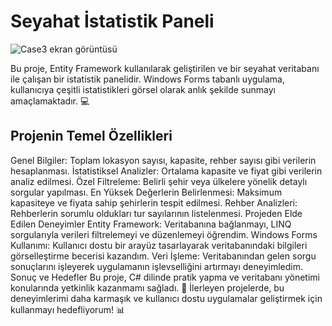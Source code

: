 # Seyahat İstatistik Paneli
![Case3 ekran görüntüsü](https://github.com/user-attachments/assets/09747d67-63d8-4f0e-acbf-d40153db02f2)


Bu proje, Entity Framework kullanılarak geliştirilen ve bir seyahat veritabanı ile çalışan bir istatistik panelidir. Windows Forms tabanlı uygulama, kullanıcıya çeşitli istatistikleri görsel olarak anlık şekilde sunmayı amaçlamaktadır. 💻

## **Projenin Temel Özellikleri** 
Genel Bilgiler:
Toplam lokasyon sayısı, kapasite, rehber sayısı gibi verilerin hesaplanması.
İstatistiksel Analizler:
Ortalama kapasite ve fiyat gibi verilerin analiz edilmesi.
Özel Filtreleme:
Belirli şehir veya ülkelere yönelik detaylı sorgular yapılması.
En Yüksek Değerlerin Belirlenmesi:
Maksimum kapasiteye ve fiyata sahip şehirlerin tespit edilmesi.
Rehber Analizleri:
Rehberlerin sorumlu oldukları tur sayılarının listelenmesi.
Projeden Elde Edilen Deneyimler
Entity Framework:
Veritabanına bağlanmayı, LINQ sorgularıyla verileri filtrelemeyi ve düzenlemeyi öğrendim.
Windows Forms Kullanımı:
Kullanıcı dostu bir arayüz tasarlayarak veritabanındaki bilgileri görselleştirme becerisi kazandım.
Veri İşleme:
Veritabanından gelen sorgu sonuçlarını işleyerek uygulamanın işlevselliğini artırmayı deneyimledim.
Sonuç ve Hedefler
Bu proje, C# dilinde pratik yapma ve veritabanı yönetimi konularında yetkinlik kazanmamı sağladı. 🚀
İlerleyen projelerde, bu deneyimlerimi daha karmaşık ve kullanıcı dostu uygulamalar geliştirmek için kullanmayı hedefliyorum! 📊
